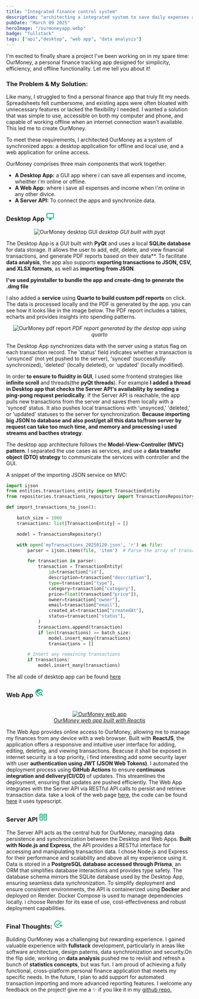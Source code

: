 ```yaml
---
title: "Integrated finance control system"
description: "architecting a integrated system to save daily expenses anywhere offline or online"
pubDate: "March 09 2025"
heroImage: "/ourmoneyapp.webp"
badge: "fullstack"
tags: ["api","desktop", "web app", "data analysis"]
---
```


I'm excited to finally share a project I've been working on in my spare time: OurMoney, a personal finance tracking app designed for simplicity, efficiency, and offline functionality. Let me tell you about it!

### The Problem & My Solution:

Like many, I struggled to find a personal finance app that truly fit my needs. Spreadsheets felt cumbersome, and existing apps were often bloated with unnecessary features or lacked the flexibility I needed. I wanted a solution that was simple to use, accessible on both my computer and phone, and capable of working offline when an internet connection wasn't available. This led me to create OurMoney.

To meet these requirements, I architected OurMoney as a system of synchronized apps: a desktop application for offline and local use, and a web application for online access.

OurMoney comprises three main components that work together:

*   **A Desktop App:** a GUI app where i can save all expenses and income, wheither i'm online or offline.
*   **A Web App:** where i save all expenses and income when i'm online in any other divice.
*   **A Server API:** To connect the apps and synchronize data.

<h3 class="flex items-center gap-1"> Desktop App <svg xmlns="http://www.w3.org/2000/svg" height="24px" viewBox="0 -960 960 960" width="24px" fill="#00B37E"><path d="M400-200v-80H160q-33 0-56.5-23.5T80-360v-400q0-33 23.5-56.5T160-840h640q33 0 56.5 23.5T880-760v400q0 33-23.5 56.5T800-280H560v80h40q17 0 28.5 11.5T640-160q0 17-11.5 28.5T600-120H360q-17 0-28.5-11.5T320-160q0-17 11.5-28.5T360-200h40ZM160-360h640v-400H160v400Zm0 0v-400 400Z"/></svg></h3>

<p align="center">  
  <img src="/ourmoney.desktop_app.webp" alt="OurMoney desktop GUI">  
  <em>desktop GUI built with pyqt</em> 
</p> 

The Desktop App is a GUI built with **PyQt** and uses a local **SQLite database** for data storage. It allows the user to add, edit, delete, and view financial transactions, and generate PDF reports based on their data**. To facilitate **data analysis**, the app also supports **exporting transactions to JSON, CSV, and XLSX formats**, as well as **importing from JSON**.
 
**I've used pyinstaller to bundle the app and create-dmg to generate the .dmg file**  

I also added a **service** using **Quarto to build custom pdf reports** on click. The data is processed locally and the PDF is generated by the app.
you can see how it looks like in the image below. The PDF report includes a tables, echarts and provides insights into spending patterns.

<p align="center">  
  <img src="/ourmoney.pdf_report.webp" alt="OurMoney pdf report">  
  <em>PDF report generated by the destop app using quarto</em>
</p>


The Desktop App synchronizes data with the server using a status flag on each transaction record. The 'status' field indicates whether a transaction is 'unsynced' (not yet pushed to the server), 'synced' (successfully synchronized), 'deleted' (locally deleted), or 'updated' (locally modified).

In order **to ensure to fluidity in GUI**, I used some frontend strategies like **infinite scroll** and threads(the **pyQt threads**). For example **I added a thread in Desktop app that checks the Server API's availability by sending a ping-pong request periodically**. If the Server API is reachable, the app pulls new transactions from the server and saves them locally with a 'synced' status. It also pushes local transactions with 'unsynced,' 'deleted,' or 'updated' statuses to the server for synchronization. **Because importing big JSON to database and also post/get all this data to/from server by request can take too much time, and memory and processing i used streams and bacthes strategy**.

The desktop app architecture follows the **Model-View-Controller (MVC) pattern**. I separated the use cases as services, and use a **data transfer object (DTO) strategy** to communicate the services with controller and the GUI.

A snippet of the importing JSON service on MVC: 


```python
import ijson
from entities.transactions_entity import TransactionEntity
from repositories.transactions_repository import TransactionsRepository

def import_transactions_to_json():

    batch_size = 1000
    transactions: list[TransactionEntity] = []

    model = TransactionsRepository()

    with open('myTransactions_20250120.json', 'r') as file:
        parser = ijson.items(file, 'item')  # Parse the array of transactions

        for transaction in parser:
            transaction = TransactionEntity(
                id=transaction["id"],
                description=transaction["description"],
                type=transaction["type"],
                category=transaction["category"],
                price=float(transaction["price"]),
                owner=transaction["owner"],
                email=transaction["email"],
                created_at=transaction["createdAt"],
                status=transaction["status"],
            )
            transactions.append(transaction)
            if len(transactions) >= batch_size:
                model.insert_many(transactions)
                transactions = []

        # Insert any remaining transactions
        if transactions:
            model.insert_many(transactions) 
```
The all code of desktop app can be found [here](https://github.com/talisma-cassoma/ourmoney.desktop)  

<h3 class="flex items-center gap-1">Web App <svg xmlns="http://www.w3.org/2000/svg" height="24px" viewBox="0 -960 960 960" width="24px" fill="#00B37E"><path d="M480-80q-83 0-156-31.5T197-197q-54-54-85.5-127T80-480q0-83 31.5-156T197-763q54-54 127-85.5T480-880q146 0 255.5 91.5T872-559h-82q-19-73-68.5-130.5T600-776v16q0 33-23.5 56.5T520-680h-80v80q0 17-11.5 28.5T400-560h-80v80h80v120h-40L168-552q-3 18-5.5 36t-2.5 36q0 131 92 225t228 95v80Zm364-20L716-228q-21 12-45 20t-51 8q-75 0-127.5-52.5T440-380q0-75 52.5-127.5T620-560q75 0 127.5 52.5T800-380q0 27-8 51t-20 45l128 128-56 56ZM620-280q42 0 71-29t29-71q0-42-29-71t-71-29q-42 0-71 29t-29 71q0 42 29 71t71 29Z"/></svg></h3>

<a href="https://talisma-cassoma.github.io/ourmoney.web/"><p align="center">  
  <img src="/ourmoney.web_app.webp" alt="OurMoney web app">  
  <em>OurMoney web app built with Reactjs</em> 
</p></a> 

The Web App provides online access to OurMoney, allowing me to manage my finances from any device with a web browser. Built with **ReactJS**, the application offers a responsive and intuitive user interface for adding, editing, deleting, and viewing transactions. Beacuse it shall be exposed in internet security is a top priority, i find interesting add some security layer with user **authentication using JWT (JSON Web Tokens)**. I automated the deployment process using **GitHub Actions** to ensure **continuous integration and delivery(CI/CD)** of updates. This streamlines the deployment, ensuring that updates are pushed efficiently. The Web App integrates with the Server API via RESTful API calls to persist and retrieve transaction data. take a look of the web page <a href="http://talisma-cassoma.github.io/ourmoney">here</a>, the code can be found [here](https://github.com/talisma-cassoma/ourmoney.web) it uses typescript.

<h3 class="lg:max-w-[900px] max-w-[100vw] flex items-center gap-1"> Server API <svg xmlns="http://www.w3.org/2000/svg" height="24px" viewBox="0 -960 960 960" width="24px" fill="#00B37E"><path d="M160-120q-33 0-56.5-23.5T80-200v-560q0-33 23.5-56.5T160-840h200q33 0 56.5 23.5T440-760v560q0 33-23.5 56.5T360-120H160Zm440 0q-33 0-56.5-23.5T520-200v-560q0-33 23.5-56.5T600-840h200q33 0 56.5 23.5T880-760v560q0 33-23.5 56.5T800-120H600Zm-440-80h200v-560H160v560Zm440 0h200v-560H600v560ZM320-400q0-17-11.5-28.5T280-440h-40q-17 0-28.5 11.5T200-400q0 17 11.5 28.5T240-360h40q17 0 28.5-11.5T320-400Zm440 0q0-17-11.5-28.5T720-440h-40q-17 0-28.5 11.5T640-400q0 17 11.5 28.5T680-360h40q17 0 28.5-11.5T760-400ZM320-520q0-17-11.5-28.5T280-560h-40q-17 0-28.5 11.5T200-520q0 17 11.5 28.5T240-480h40q17 0 28.5-11.5T320-520Zm440 0q0-17-11.5-28.5T720-560h-40q-17 0-28.5 11.5T640-520q0 17 11.5 28.5T680-480h40q17 0 28.5-11.5T760-520ZM320-640q0-17-11.5-28.5T280-680h-40q-17 0-28.5 11.5T200-640q0 17 11.5 28.5T240-600h40q17 0 28.5-11.5T320-640Zm440 0q0-17-11.5-28.5T720-680h-40q-17 0-28.5 11.5T640-640q0 17 11.5 28.5T680-600h40q17 0 28.5-11.5T760-640ZM160-200h200-200Zm440 0h200-200Z"/></svg></h3>

The Server API acts as the central hub for OurMoney, managing data persistence and synchronization between the Desktop and Web Apps. **Built with Node.js and Express**, the API provides a RESTful interface for accessing and manipulating transaction data. I chose Node.js and Express for their performance and scalability and above all my experience using it. Data is stored in a **PostgreSQL database accessed through Prisma**, an ORM that simplifies database interactions and provides type safety. The database schema mirrors the SQLite database used by the Desktop App, ensuring seamless data synchronization. To simplify deployment and ensure consistent environments, the API is containerized using **Docker** and deployed on Render. Docker Compose is used to manage dependencies locally. i choose Render for its ease of use, cost-effectiveness and robust deployment capabilities.

<h3 class="flex items-center gap-1"> Final Thoughts: <svg xmlns="http://www.w3.org/2000/svg" height="24px" viewBox="0 -960 960 960" width="24px" fill="#00B37E"><path d="M480-80q-83 0-156-31.5T197-197q-54-54-85.5-127T80-480q0-83 31.5-156T197-763q54-54 127-85.5T480-880q48 0 93.5 11t87.5 32q15 8 19.5 24t-5.5 30q-10 14-26.5 18t-32.5-4q-32-15-66.5-23t-69.5-8q-134 0-227 93t-93 227q0 134 93 227t227 93q26 0 51-4t50-12q17-5 33-.5t25 19.5q8 14 3.5 30T622-105q-34 13-70 19t-72 6Zm280-200h-80q-17 0-28.5-11.5T640-320q0-17 11.5-28.5T680-360h80v-80q0-17 11.5-28.5T800-480q17 0 28.5 11.5T840-440v80h80q17 0 28.5 11.5T960-320q0 17-11.5 28.5T920-280h-80v80q0 17-11.5 28.5T800-160q-17 0-28.5-11.5T760-200v-80ZM424-408l372-373q11-11 28-11t28 11q11 11 11 28t-11 28L452-324q-12 12-28 12t-28-12L282-438q-11-11-11-28t11-28q11-11 28-11t28 11l86 86Z"/></svg></h3>

Building OurMoney was a challenging but rewarding experience. I gained valuable experience with **fullstack** development, particularly in areas like software architecture, design paterns, data synchronization and security.On the flip side, working on **data analysis** pushed me to revisit and refresh a bunch of **statistics concepts**, but was fun. I am proud of achieving a fully functional, cross-platform personal finance application that meets my specific needs. In the future, I plan to add support for automated transaction importing and more advanced reporting features. I welcome any feedback on the project! give me a ✨ if you like it in my [github repo.](https://github.com/talisma-cassoma/ourmoney.desktop)